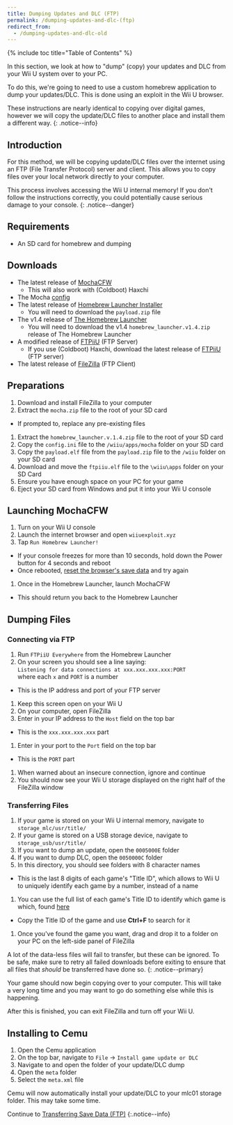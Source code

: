 ```yaml
---
title: Dumping Updates and DLC (FTP)
permalink: /dumping-updates-and-dlc-(ftp)
redirect_from:
  - /dumping-updates-and-dlc-old
---
```


{% include toc title="Table of Contents" %}

In this section, we look at how to "dump" (copy) your updates and DLC from your Wii U system over to your PC.

To do this, we're going to need to use a custom homebrew application to dump your updates/DLC. This is done using an exploit in the Wii U browser.

These instructions are nearly identical to copying over digital games, however we will copy the update/DLC files to another place and install them a different way.
{: .notice--info}

## Introduction

For this method, we will be copying update/DLC files over the internet using an FTP (File Transfer Protocol) server and client. This allows you to copy files over your local network directly to your computer.

This process involves accessing the Wii U internal memory! If you don't follow the instructions correctly, you could potentially cause serious damage to your console.
{: .notice--danger}

## Requirements

- An SD card for homebrew and dumping

## Downloads

- The latest release of [MochaCFW](https://www.wiiubru.com/appstore/zips/mocha.zip)
  - This will also work with (Coldboot) Haxchi
- The Mocha [config](/assets/files/config.ini)
- The latest release of [Homebrew Launcher Installer](https://github.com/wiiu-env/homebrew_launcher_installer/releases/latest)
  - You will need to download the `payload.zip` file
- The v1.4 release of [The Homebrew Launcher](https://github.com/dimok789/homebrew_launcher/releases/tag/1.4)
  - You will need to download the v1.4 `homebrew_launcher.v1.4.zip` release of The Homebrew Launcher
- A modified release of [FTPiiU](/assets/files/ftpiiu_everywhere.elf) (FTP Server)
  - If you use (Coldboot) Haxchi, download the latest release of [FTPiiU](https://github.com/FIX94/ftpiiu/releases) (FTP server)
- The latest release of [FileZilla](https://filezilla-project.org/download.php?show_all=1) (FTP Client)

## Preparations

1. Download and install FileZilla to your computer
1. Extract the `mocha.zip` file to the root of your SD card
  - If prompted to, replace any pre-existing files
1. Extract the `homebrew_launcher.v.1.4.zip` file to the root of your SD card
1. Copy the `config.ini` file to the `/wiiu/apps/mocha` folder on your SD card
1. Copy the `payload.elf` file from the `payload.zip` file to the `/wiiu` folder on your SD card
1. Download and move the `ftpiiu.elf` file to the `\wiiu\apps` folder on your SD Card
1. Ensure you have enough space on your PC for your game
1. Eject your SD card from Windows and put it into your Wii U console

## Launching MochaCFW

1. Turn on your Wii U console
1. Launch the internet browser and open `wiiuexploit.xyz`
1. Tap `Run Homebrew Launcher!`
  - If your console freezes for more than 10 seconds, hold down the Power button for 4 seconds and reboot
  - Once rebooted, [reset the browser's save data](https://en-americas-support.nintendo.com/app/answers/detail/a_id/1507/~/how-to-delete-the-internet-browser-history) and try again
1. Once in the Homebrew Launcher, launch MochaCFW
  - This should return you back to the Homebrew Launcher

## Dumping Files

### Connecting via FTP

1. Run `FTPiiU Everywhere` from the Homebrew Launcher
1. On your screen you should see a line saying:<br>
    `Listening for data connections at xxx.xxx.xxx.xxx:PORT`<br>
    where each `x` and `PORT` is a number
  - This is the IP address and port of your FTP server
1. Keep this screen open on your Wii U
1. On your computer, open FileZilla
1. Enter in your IP address to the `Host` field on the top bar
  - This is the `xxx.xxx.xxx.xxx` part
1. Enter in your port to the `Port` field on the top bar
  - This is the `PORT` part
1. When warned about an insecure connection, ignore and continue
1. You should now see your Wii U storage displayed on the right half of the FileZilla window

### Transferring Files

1. If your game is stored on your Wii U internal memory, navigate to `storage_mlc/usr/title/`
1. If your game is stored on a USB storage device, navigate to `storage_usb/usr/title/`
1. If you want to dump an update, open the `0005000E` folder
1. If you want to dump DLC, open the `0050000C` folder
1. In this directory, you should see folders with 8 character names
  - This is the last 8 digits of each game's "Title ID", which allows to Wii U to uniquely identify each game by a number, instead of a name
1. You can use the full list of each game's Title ID to identify which game is which, found [here](http://wiiubrew.org/wiki/Title_database#00050000:_eShop_and_disc_titles)
  - Copy the Title ID of the game and use **Ctrl+F** to search for it
1. Once you've found the game you want, drag and drop it to a folder on your PC on the left-side panel of FileZilla

A lot of the data-less files will fail to transfer, but these can be ignored. To be safe, make sure to retry all failed downloads before exiting to ensure that all files that _should_ be transferred have done so.
{: .notice--primary}

Your game should now begin copying over to your computer. This will take a very long time and you may want to go do something else while this is happening.

After this is finished, you can exit FileZilla and turn off your Wii U.

## Installing to Cemu

1. Open the Cemu application
1. On the top bar, navigate to `File` -> `Install game update or DLC`
1. Navigate to and open the folder of your update/DLC dump
1. Open the `meta` folder
1. Select the `meta.xml` file

Cemu will now automatically install your update/DLC to your mlc01 storage folder. This may take some time.

Continue to [Transferring Save Data (FTP)](transferring-save-data-(ftp))
{:.notice--info}
